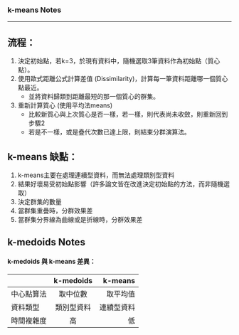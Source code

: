 
### k-means Notes
---

## 流程：
1. 決定初始點，若k=3，於現有資料中，隨機選取3筆資料作為初始點（質心點）。
2. 使用歐式距離公式計算差值  (Dissimilarity)，計算每一筆資料距離哪一個質心點最近。
   * 並將資料歸類到距離最短的那一個質心的群集。
3. 重新計算質心 (使用平均法means)
   * 比較新質心與上次質心是否一樣，若一樣，則代表尚未收斂，則重新回到步驟2
   * 若是不一樣，或是疊代次數已達上限，則結束分群演算法。


## k-means 缺點：
1. k-means主要在處理連續型資料，而無法處理類別型資料
2. 結果好壞易受初始點影響（許多論文皆在改進決定初始點的方法，而非隨機選取）
3. 決定群集的數量
4. 當群集重疊時，分群效果差
5. 當群集分界線為曲線或是折線時，分群效果差



## k-medoids Notes

#### k-medoids 與 k-means 差異：
|                         |            k-medoids          |            k-means          |
| ----------------------- |:-----------------------------:| ---------------------------:|
|       中心點算法         |            取中位數           |          取平均值            |
|        資料類型          |            類別型資料         |         連續型資料           |
|       時間複雜度         |               高              |             低              |







